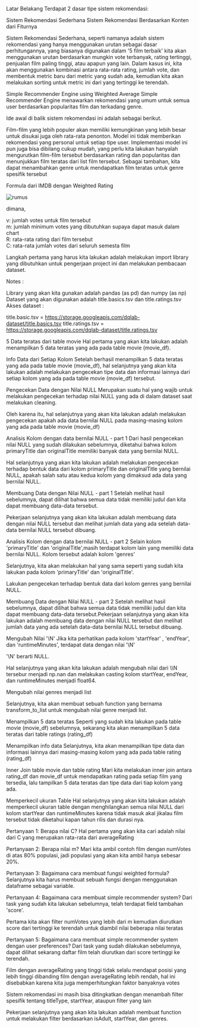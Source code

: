 Latar Belakang
Terdapat 2 dasar tipe sistem rekomendasi:

Sistem Rekomendasi Sederhana
Sistem Rekomendasi Berdasarkan Konten dari Fiturnya
 
Sistem Rekomendasi Sederhana, seperti namanya adalah sistem rekomendasi yang hanya menggunakan urutan sebagai dasar perhitungannya, yang biasanya digunakan dalam '5 film terbaik' kita akan menggunakan urutan berdasarkan mungkin vote terbanyak, rating tertinggi, penjualan film paling tinggi, atau apapun yang lain.
Dalam kasus ini, kita akan menggunakan kombinasi antara rata-rata rating, jumlah vote, dan membentuk metric baru dari metric yang sudah ada, kemudian kita akan melakukan sorting untuk metric ini dari yang tertinggi ke terendah.

Simple Recommender Engine using Weighted Average
Simple Recommender Engine menawarkan rekomendasi yang umum untuk semua user berdasarkan popularitas film dan terkadang genre.

Ide awal di balik sistem rekomendasi ini adalah sebagai berikut.

Film-film yang lebih populer akan memiliki kemungkinan yang lebih besar untuk disukai juga oleh rata-rata penonton.
Model ini tidak memberikan rekomendasi yang personal untuk setiap tipe user. 
Implementasi model ini pun juga bisa dibilang cukup mudah, yang perlu kita lakukan hanyalah mengurutkan film-film tersebut berdasarkan rating dan popularitas dan menunjukkan film teratas dari list film tersebut.
Sebagai tambahan, kita dapat menambahkan genre untuk mendapatkan film teratas untuk genre spesifik tersebut

Formula dari IMDB dengan Weighted Rating
 
![rumus](https://drive.google.com/file/d/1x1eo2EkY8aUOvuq2KLZl_sHR8Y_b6GVm/view?usp=share_link)

dimana,

v: jumlah votes untuk film tersebut <br>
m: jumlah minimum votes yang dibutuhkan supaya dapat masuk dalam chart <br>
R: rata-rata rating dari film tersebut <br>
C: rata-rata jumlah votes dari seluruh semesta film

Langkah pertama yang harus kita lakukan adalah melakukan import library yang dibutuhkan untuk pengerjaan project ini dan melakukan pembacaan dataset.

Notes :

Library yang akan kita gunakan adalah pandas (as pd) dan numpy (as np)
Dataset yang akan digunakan adalah title.basics.tsv dan title.ratings.tsv
Akses dataset :

title.basic.tsv = https://storage.googleapis.com/dqlab-dataset/title.basics.tsv
title.ratings.tsv = https://storage.googleapis.com/dqlab-dataset/title.ratings.tsv

5 Data teratas dari table movie
Hal pertama yang akan kita lakukan adalah menampilkan 5 data teratas yang ada pada table movie (movie_df). 

Info Data dari Setiap Kolom
Setelah berhasil menampilkan 5 data teratas yang ada pada table movie (movie_df), hal selanjutnya yang akan kita lakukan adalah melakukan pengecekan tipe data dan informasi lainnya dari setiap kolom yang ada pada table movie (movie_df) tersebut.

Pengecekan Data dengan Nilai NULL
Merupakan suatu hal yang wajib untuk melakukan pengecekan terhadap nilai NULL yang ada di dalam dataset saat melakukan cleaning.

Oleh karena itu, hal selanjutnya yang akan kita lakukan adalah melakukan pengecekan apakah ada data bernilai NULL pada masing-masing kolom yang ada pada table movie (movie_df)

Analisis Kolom dengan data bernilai NULL - part 1
Dari hasil pengecekan nilai NULL yang sudah dilakukan sebelumnya, diketahui bahwa kolom primaryTitle dan originalTitle memiliki banyak data yang bernilai NULL.

Hal selanjutnya yang akan kita lakukan adalah melakukan pengecekan terhadap bentuk data dari kolom primaryTitle dan originalTitle yang bernilai NULL, apakah salah satu atau kedua kolom yang dimaksud ada data yang bernilai NULL.

Membuang Data dengan Nilai NULL - part 1
Setelah melihat hasil sebelumnya, dapat dilihat bahwa semua data tidak memiliki judul dan kita dapat membuang data-data tersebut.

Pekerjaan selanjutnya yang akan kita lakukan adalah membuang data dengan nilai NULL tersebut dan melihat jumlah data yang ada setelah data-data bernilai NULL tersebut dibuang. 

Analisis Kolom dengan data bernilai NULL - part 2
Selain kolom 'primaryTitle' dan 'originalTitle',masih terdapat kolom lain yang memiliki data bernilai NULL. Kolom tersebut adalah kolom 'genres'

Selanjutnya, kita akan melakukan hal yang sama seperti yang sudah kita lakukan pada kolom 'primaryTitle' dan 'originalTitle'.

Lakukan pengecekan terhadap bentuk data dari kolom genres yang bernilai NULL. 

Membuang Data dengan Nilai NULL - part 2
Setelah melihat hasil sebelumnya, dapat dilihat bahwa semua data tidak memiliki judul dan kita dapat membuang data-data tersebut.Pekerjaan selanjutnya yang akan kita lakukan adalah membuang data dengan nilai NULL tersebut dan melihat jumlah data yang ada setelah data-data bernilai NULL tersebut dibuang. 

Mengubah Nilai '\\N'
Jika kita perhatikan pada kolom 'startYear' , 'endYear', dan 'runtimeMinutes', terdapat data dengan nilai '\\N'

'\\N' berarti NULL.

Hal selanjutnya yang akan kita lakukan adalah mengubah nilai dari \\\N tersebur menjadi np.nan dan melakukan casting kolom startYear, endYear, dan runtimeMinutes menjadi float64.

Mengubah nilai genres menjadi list

Selanjutnya, kita akan membuat sebuah function yang bernama transform_to_list untuk mengubah nilai genre menjadi list. 

Menampilkan 5 data teratas
Seperti yang sudah kita lakukan pada table movie (movie_df) sebelumnya, sekarang kita akan menampilkan 5 data teratas dari table ratings (rating_df)

Menampilkan info data
Selanjutnya, kita akan menampilkan tipe data dan informasi lainnya dari masing-masing kolom yang ada pada table rating (rating_df)

Inner Join table movie dan table rating
Mari kita melakukan inner join antara rating_df dan movie_df untuk mendapatkan rating pada setiap film yang tersedia, lalu tampilkan 5 data teratas dan tipe data dari tiap kolom yang ada. 

Memperkecil ukuran Table
Hal selanjutnya yang akan kita lakukan adalah memperkecil ukuran table dengan menghilangkan semua nilai NULL dari kolom startYear dan runtimeMinutes karena tidak masuk akal jikalau film tersebut tidak diketahui kapan tahun rilis dan durasi nya. 

Pertanyaan 1: Berapa nilai C?
Hal pertama yang akan kita cari adalah nilai dari C yang merupakan rata-rata dari averageRating

Pertanyaan 2: Berapa nilai m?
Mari kita ambil contoh film dengan numVotes di atas 80% populasi, jadi populasi yang akan kita ambil hanya sebesar 20%. 

Pertanyaan 3: Bagaimana cara membuat fungsi weighted formula?
Selanjutnya kita harus membuat sebuah fungsi dengan menggunakan dataframe sebagai variable. 

Pertanyaan 4: Bagaimana cara membuat simple recommender system?
Dari task yang sudah kita lakukan sebelumnya, telah terdapat field tambahan 'score'.

Pertama kita akan filter numVotes yang lebih dari m kemudian diurutkan score dari tertinggi ke terendah untuk diambil nilai beberapa nilai teratas

Pertanyaan 5: Bagaimana cara membuat simple recommender system dengan user preferences?
Dari task yang sudah dilakukan sebelumnya, dapat dilihat sekarang daftar film telah diurutkan dari score tertinggi ke terendah.

Film dengan averageRating yang tinggi tidak selalu mendapat posisi yang lebih tinggi dibanding film dengan averageRating lebih rendah, hal ini disebabkan karena kita juga memperhitungkan faktor banyaknya votes


Sistem rekomendasi ini masih bisa ditingkatkan dengan menambah filter spesifik tentang titleType, startYear, ataupun filter yang lain

Pekerjaan selanjutnya yang akan kita lakukan adalah membuat function untuk melakukan filter berdasarkan isAdult, startYear, dan genres. 
